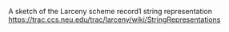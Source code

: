 A sketch of the Larceny scheme record1 string representation
https://trac.ccs.neu.edu/trac/larceny/wiki/StringRepresentations
